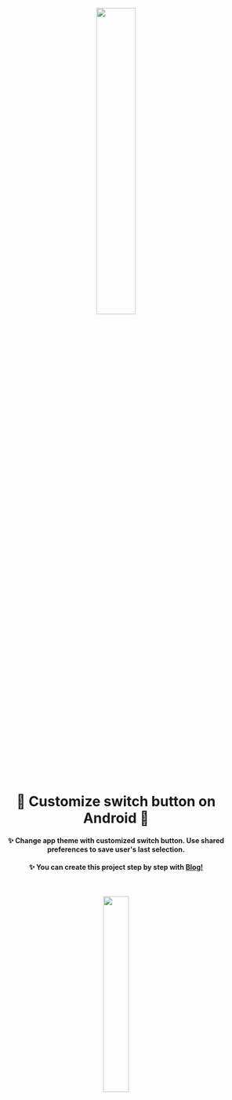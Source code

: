 
<p align="center">
<img src="https://user-images.githubusercontent.com/47380312/196031652-417eae5f-7a1d-487a-8a4c-8b84d05ddd12.png" width="40%"/>
</p>

<h1 align="center"> 🦄 Customize switch button on Android 🦄 </h1>

<h4 align="center"> ✨ Change app theme with customized switch button. Use shared preferences to save user's last selection. 
 </h4>

<h4 align="center">
✨  You can create this project step by step with
<a href="https://blog.appcircle.io/article/how-to-customize-the-switch-button-in-android"> Blog!</a>
</h4></br>


<p align="center">
<img src="https://user-images.githubusercontent.com/47380312/196031513-889d6fae-42d0-4e12-9334-6df2ebf2b34a.gif" width="32%"/>
</p>

<!--
<h4 align="left">
  You can customize switch button step by step with
<a href="MEDIUM URL">Medium Blog!</a>
</h4></br>-->
